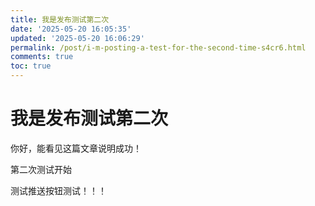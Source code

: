 ```yaml
---
title: 我是发布测试第二次
date: '2025-05-20 16:05:35'
updated: '2025-05-20 16:06:29'
permalink: /post/i-m-posting-a-test-for-the-second-time-s4cr6.html
comments: true
toc: true
---
```




# 我是发布测试第二次

你好，能看见这篇文章说明成功！

第二次测试开始

测试推送按钮测试！！！
